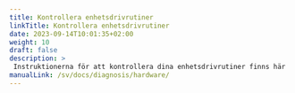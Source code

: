 ```yaml
---
title: Kontrollera enhetsdrivrutiner
linkTitle: Kontrollera enhetsdrivrutiner
date: 2023-09-14T10:01:35+02:00
weight: 10
draft: false
description: >
 Instruktionerna för att kontrollera dina enhetsdrivrutiner finns här
manualLink: /sv/docs/diagnosis/hardware/
---
```

